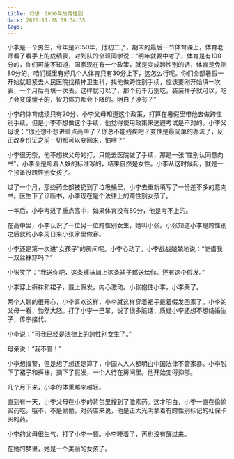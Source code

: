 ```yaml
---
title: 幻想：2050年的跨性别
date: 2020-11-28 09:34:35
tags:
---
```


小李是一个男生，今年是2050年，他初二了，期末的最后一节体育课上，体育老师看了看手上的成绩表，对列队的全班同学说：“明年就要中考了，体育是有100分的，你们可能不知道，国家现在有一个政策，就是变成跨性别的话，体育是免测80分的，咱们班里有好几个人体育只有30分上下，这怎么行呢。你们全部暑假一开始就赶紧去人民医院找精神卫生科，找他做跨性别手续，应该要刚开始填一次表，一个月后再填一次表。这样就可以了，那个药千万别吃，装装样子就可以，吃了会变成傻子的，智力体力都会下降的。明白了没有？”

小李的体育成绩只有20分，小李父母知道这个政策，打算在暑假里带他去做跨性别手续，但是小李不想做这个手续，他觉得使用政策来逃避考试是不对的。小李父母说：“你还想不想进重点高中了？你总不能残疾吧？变性是最简单的办法了，反正改身份证之前一切都可以变回来，怕啥？”

小李很无奈，他不想挨父母的打，只能去医院做了手续，那是一张“性别认同意向书”，小李全是照着人妖的标准写的，结果自然是女性。小李从这时候起，就是一个预备役跨性别女孩了。

过了一个月，那些药全部被扔到了垃圾桶里，小李去重新填写了一份差不多的意向书。医生下了诊断书，小李现在是个法律上的跨性别女孩了。

一年后，小李考进了重点高中，如果体育没有80分，他是考不上的。

在高中里，小李认识了一位另一位跨性别女生，她叫小张。小张知道小李是跨性别之后就约小李周日来小张家里做客。

小李还是第一次进“女孩子”的房间呢。小李心动了。小李战战兢兢地说：“能借我一双丝袜穿吗？”

小张笑了：“我送你吧，这条裤袜加上这条裙子都送给你。还有这个假发。”

小李穿上裤袜和裙子，戴上假发，内心激动。小张抱住小李，小李哭了。

两个人聊的很开心，小李喜欢这样，小李就这样穿着裙子戴着假发回家了。小李的父母一看，勃然大怒。打了小李一巴掌，说了很多脏话，质疑小李还想不想结婚生子，传宗接代。

小李说：“可我已经是法律上的跨性别女生了。”

母亲说：“我不管！”

小李想报警，但是想了想还是算了，中国人人人都明白中国法律不管家暴。小李脱下了裙子和裤袜，摘下了假发，一个人待在房间里。他开始变得抑郁。

几个月下来，小李的体重越来越轻。

直到有一天，小李父母在小李的背包里搜到了激素药。这才明白，小李一直在偷偷买药吃。哦不，不是偷偷，对药店来说，他是正大光明拿着有跨性别标记的社保卡买的药。

小李的父母很生气，打了小李一顿。小李睡着了，再也没有醒过来。

在她的梦里，她是一个美丽的女孩子。

